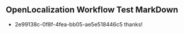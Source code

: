## OpenLocalization Workflow Test MarkDown

* 2e99138c-0f8f-4fea-bb05-ae5e518446c5 
thanks!



<!--HONumber=Jan16_HO4-->
